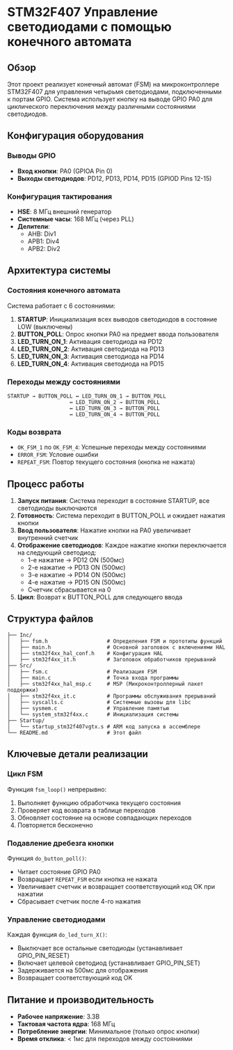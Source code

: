# STM32F407 Управление светодиодами с помощью конечного автомата

## Обзор

Этот проект реализует конечный автомат (FSM) на микроконтроллере STM32F407 для управления четырьмя светодиодами, подключенными к портам GPIO. Система использует кнопку на выводе GPIO PA0 для циклического переключения между различными состояниями светодиодов.

## Конфигурация оборудования

### Выводы GPIO
- **Вход кнопки**: PA0 (GPIOA Pin 0)
- **Выходы светодиодов**: PD12, PD13, PD14, PD15 (GPIOD Pins 12-15)

### Конфигурация тактирования
- **HSE**: 8 МГц внешний генератор
- **Системные часы**: 168 МГц (через PLL)
- **Делители**: 
  - AHB: Div1
  - APB1: Div4
  - APB2: Div2

## Архитектура системы

### Состояния конечного автомата

Система работает с 6 состояниями:

1. **STARTUP**: Инициализация всех выводов светодиодов в состояние LOW (выключены)
2. **BUTTON_POLL**: Опрос кнопки PA0 на предмет ввода пользователя
3. **LED_TURN_ON_1**: Активация светодиода на PD12
4. **LED_TURN_ON_2**: Активация светодиода на PD13
5. **LED_TURN_ON_3**: Активация светодиода на PD14
6. **LED_TURN_ON_4**: Активация светодиода на PD15

### Переходы между состояниями

```
STARTUP → BUTTON_POLL ↔ LED_TURN_ON_1 → BUTTON_POLL
                    ↔ LED_TURN_ON_2 → BUTTON_POLL
                    ↔ LED_TURN_ON_3 → BUTTON_POLL
                    ↔ LED_TURN_ON_4 → BUTTON_POLL
```

### Коды возврата

- `OK_FSM_1` по `OK_FSM_4`: Успешные переходы между состояниями
- `ERROR_FSM`: Условие ошибки
- `REPEAT_FSM`: Повтор текущего состояния (кнопка не нажата)

## Процесс работы

1. **Запуск питания**: Система переходит в состояние STARTUP, все светодиоды выключаются
2. **Готовность**: Система переходит в BUTTON_POLL и ожидает нажатия кнопки
3. **Ввод пользователя**: Нажатие кнопки на PA0 увеличивает внутренний счетчик
4. **Отображение светодиодов**: Каждое нажатие кнопки переключается на следующий светодиод:
   - 1-е нажатие → PD12 ON (500мс)
   - 2-е нажатие → PD13 ON (500мс)
   - 3-е нажатие → PD14 ON (500мс)
   - 4-е нажатие → PD15 ON (500мс)
   - Счетчик сбрасывается на 0
5. **Цикл**: Возврат к BUTTON_POLL для следующего ввода

## Структура файлов

```
├── Inc/
│   ├── fsm.h                   # Определения FSM и прототипы функций
│   ├── main.h                  # Основной заголовок с включениями HAL
│   ├── stm32f4xx_hal_conf.h    # Конфигурация HAL
│   ├── stm32f4xx_it.h          # Заголовок обработчиков прерываний
├── Src/
│   ├── fsm.c                   # Реализация FSM
│   ├── main.c                  # Точка входа программы
│   ├── stm32f4xx_hal_msp.c     # MSP (Микроконтроллерный пакет поддержки)
│   ├── stm32f4xx_it.c          # Программы обслуживания прерываний
│   ├── syscalls.c              # Системные вызовы для libc
│   ├── sysmem.c                # Управление памятью
│   └── system_stm32f4xx.c      # Инициализация системы
├── Startup/
│   └── startup_stm32f407vgtx.s # ARM код запуска в ассемблере
└── README.md                   # Этот файл
```

## Ключевые детали реализации

### Цикл FSM
Функция `fsm_loop()` непрерывно:
1. Выполняет функцию обработчика текущего состояния
2. Проверяет код возврата в таблице переходов
3. Обновляет состояние на основе совпадающих переходов
4. Повторяется бесконечно

### Подавление дребезга кнопки
Функция `do_button_poll()`:
- Читает состояние GPIO PA0
- Возвращает `REPEAT_FSM` если кнопка не нажата
- Увеличивает счетчик и возвращает соответствующий код OK при нажатии
- Сбрасывает счетчик после 4-го нажатия

### Управление светодиодами
Каждая функция `do_led_turn_X()`:
- Выключает все остальные светодиоды (устанавливает GPIO_PIN_RESET)
- Включает целевой светодиод (устанавливает GPIO_PIN_SET)
- Задерживается на 500мс для отображения
- Возвращает соответствующий код OK

## Питание и производительность

- **Рабочее напряжение**: 3.3В
- **Тактовая частота ядра**: 168 МГц
- **Потребление энергии**: Минимальное (только опрос кнопки)
- **Время отклика**: < 1мс для переходов между состояниями
